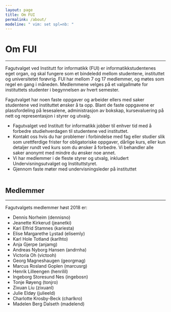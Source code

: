 ```yaml
---
layout: page
title: Om FUI
permalink: /about/
modeline: " vim: set spl=nb: "
---
```


# Om FUI

---

Fagutvalget  ved Institutt for informatikk (FUI) er informatikkstudentenes eget organ, og skal fungere som et bindeledd mellom studentene, instituttet og universitetet forøvrig. FUI har mellom 7 og 17 medlemmer, og møtes som regel en gang i måneden. Medlemmene velges på et valgallmøte for instituttets studenter i begynnelsen av hvert semester.

Fagutvalget har noen faste oppgaver og arbeider ellers med saker studentene ved instituttet ønsker å ta opp. Blant de faste oppgavene er plassfordeling på lesesalene, administrasjon av bokskap, kursevaluering på nett og representasjon i styrer og utvalg.

- Fagutvalget ved Institutt for informatikk jobber til enhver tid med å forbedre studiehverdagen til studentene ved instituttet.
- Kontakt oss hvis du har problemer i forbindelse med fag eller studier slik som urettferdige frister for obligatoriske oppgaver, dårlige kurs, eller kun detaljer rundt ved kurs som du ønsker å forbedre. Vi behandler alle saker anonymt med mindre du ønsker noe annet.
- Vi har medlemmer i de fleste styrer og utvalg, inkludert Undervisningsutvalget og Instituttstyret.
- Gjennom faste møter med undervisningsleder på instituttet
<br><br>

## Medlemmer

---

Fagutvalgets medlemmer høst 2018 er:

* Dennis Norheim (dennisno)
* Jeanette Kirkerud (jeanetki)
* Kari Elfrid Stamnes (kariesta)
* Elise Margarethe Lystad (elisemly)
* Karl Hole Totland (karlhto)
* Anja Gjerpe (anjamg)
* Andreas Nyborg Hansen (andrnha)
* Victoria Oh (victooh)
* Georg Magneshaugen (georgmag)
* Marcus Rosland Goplen (marcusrg)
* Henrik Lilleengen (henrilil)
* Ingeborg Storesund Nes (ingebosn)
* Tonje Røyeng (tonjro)
* Zixuan Liu (zixuanl)
* Julie Eldøy (julieeld)
* Charlotte Krosby-Beck (charlkro)
* Madelen Berg Dalseth (madelend)
